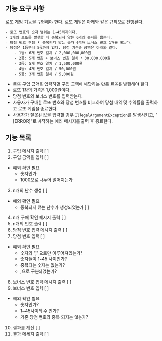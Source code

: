 ## 기능 요구 사항
로또 게임 기능을 구현해야 한다. 로또 게임은 아래와 같은 규칙으로 진행된다.

```
- 로또 번호의 숫자 범위는 1~45까지이다.
- 1개의 로또를 발행할 때 중복되지 않는 6개의 숫자를 뽑는다.
- 당첨 번호 추첨 시 중복되지 않는 숫자 6개와 보너스 번호 1개를 뽑는다.
- 당첨은 1등부터 5등까지 있다. 당첨 기준과 금액은 아래와 같다.
    - 1등: 6개 번호 일치 / 2,000,000,000원
    - 2등: 5개 번호 + 보너스 번호 일치 / 30,000,000원
    - 3등: 5개 번호 일치 / 1,500,000원
    - 4등: 4개 번호 일치 / 50,000원
    - 5등: 3개 번호 일치 / 5,000원
```

- 로또 구입 금액을 입력하면 구입 금액에 해당하는 만큼 로또를 발행해야 한다.
- 로또 1장의 가격은 1,000원이다.
- 당첨 번호와 보너스 번호를 입력받는다.
- 사용자가 구매한 로또 번호와 당첨 번호를 비교하여 당첨 내역 및 수익률을 출력하고 로또 게임을 종료한다.
- 사용자가 잘못된 값을 입력할 경우 `IllegalArgumentException`를 발생시키고, "[ERROR]"로 시작하는 에러 메시지를 출력 후 종료한다.

## 기능 목록
1. 구입 메시지 출력 [ ]
2. 구입 금액을 입력 [ ]
- 예외 확인 필요
    - 숫자인가
    - 1000으로 나누어 떨어지는가
3. n개의 난수 생성 [ ]
- 예외 확인 필요
    - 중복되지 않는 난수가 생성되었는가 [ ]
4. n개 구매 확인 메시지 출력 [ ]
5. n개의 번호 출력 [ ]
6. 당첨 번호 입력 메시지 출력 [ ]
7. 당첨 번호 입력 [ ]
- 예외 확인 필요
  - 숫자와 "," 으로만 이루어져있는가? 
  - 숫자들이 1~45 사이인가?
  - 중복되는 숫자는 없는가?
  - ,으로 구분되었는가?
8. 보너스 번호 입력 메시지 출력 [ ]
9. 보너스 번호 입력 [ ]
- 예외 확인 필요
  - 숫자인가?
  - 1~45사이의 수 인가?
  - 기존 당첨 번호와 중복 되지는 않는가?
10. 결과를 계산 [ ]
11. 결과 메세지 출력 [ ]